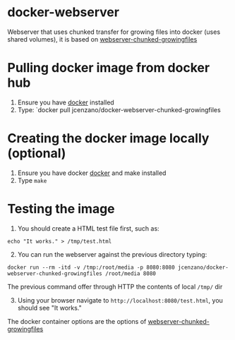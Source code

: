 # docker-webserver
Webserver that uses chunked transfer for growing files into docker (uses shared volumes), it is based on [webserver-chunked-growingfiles](https://github.com/jordicenzano/webserver-chunked-growingfiles)

# Pulling docker image from docker hub
1. Ensure you have [docker](https://www.docker.com) installed
2. Type: `docker pull jcenzano/docker-webserver-chunked-growingfiles

# Creating the docker image locally (optional)
1. Ensure you have docker [docker](https://www.docker.com) and make installed
2. Type `make`

# Testing the image
1. You should create a HTML test file first, such as:
```
echo "It works." > /tmp/test.html
```
2. You can run the webserver against the previous directory typing:
```
docker run --rm -itd -v /tmp:/root/media -p 8080:8080 jcenzano/docker-webserver-chunked-growingfiles /root/media 8080
```
The previous command offer through HTTP the contents of local `/tmp/` dir

3. Using your browser navigate to `http://localhost:8080/test.html`, you should see "It works."

The docker container options are the options of [webserver-chunked-growingfiles](https://github.com/jordicenzano/webserver-chunked-growingfiles)
